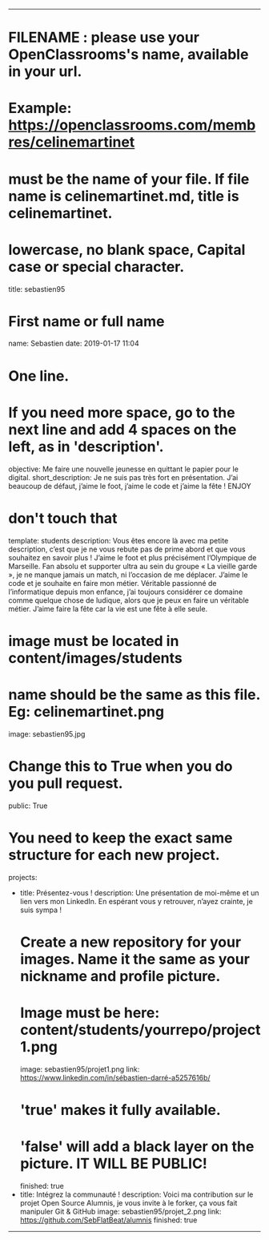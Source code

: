 ---

# FILENAME : please use your OpenClassrooms's name, available in your url.
# Example: https://openclassrooms.com/membres/celinemartinet
# must be the name of your file. If file name is celinemartinet.md, title is celinemartinet.
# lowercase, no blank space, Capital case or special character.
title: sebastien95

# First name or full name
name: Sebastien
date: 2019-01-17 11:04

# One line.
# If you need more space, go to the next line and add 4 spaces on the left, as in 'description'.
objective: Me faire une nouvelle jeunesse en quittant le papier pour le digital.
short_description: Je ne suis pas très fort en présentation. J’ai beaucoup de défaut, j’aime le foot, j’aime le code et j’aime la fête ! ENJOY

# don't touch that
template: students
description:
Vous êtes encore là avec ma petite description, c’est que je ne vous rebute pas de prime abord et que vous souhaitez en savoir plus !
J’aime le foot et plus précisément l’Olympique de Marseille. Fan absolu et supporter ultra au sein du groupe « La vieille garde », je ne manque jamais un match, ni l’occasion de me déplacer.
J’aime le code et je souhaite en faire mon métier. Véritable passionné de l’informatique depuis mon enfance, j’ai toujours considérer ce domaine comme quelque chose de ludique, alors que je peux en faire un véritable métier.
J’aime faire la fête car la vie est une fête à elle seule.


# image must be located in content/images/students
# name should be the same as this file. Eg: celinemartinet.png
image: sebastien95.jpg

# Change this to True when you do you pull request.
public: True

# You need to keep the exact same structure for each new project.
projects:
  - title: Présentez-vous !
    description: Une présentation de moi-même et un lien vers mon LinkedIn. En espérant vous y retrouver, n’ayez crainte, je suis sympa !
    # Create a new repository for your images. Name it the same as your nickname and profile picture.
    # Image must be here: content/students/yourrepo/project1.png
    image: sebastien95/projet1.png
    link: https://www.linkedin.com/in/sébastien-darré-a5257616b/
    # 'true' makes it fully available.
    # 'false' will add a black layer on the picture. IT WILL BE PUBLIC!
    finished: true
  - title: Intégrez la communauté !
    description: Voici ma contribution sur le projet Open Source Alumnis, je vous invite à le forker, ça vous fait manipuler Git & GitHub
    image: sebastien95/projet_2.png
    link: https://github.com/SebFlatBeat/alumnis
    finished: true
	
---